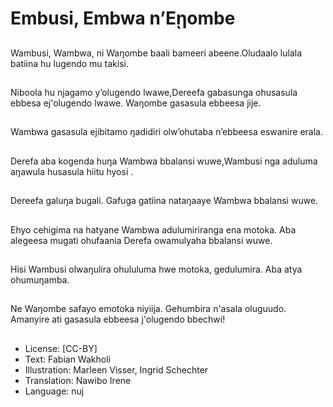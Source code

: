 # Embusi, Embwa n’Eῃombe

##
Wambusi, Wambwa, ni
Waŋombe baali
bameeri
abeene.Oludaalo lulala
batiina hu lugendo mu
takisi.

##
Niboola hu njagamo
y’olugendo
lwawe,Dereefa
gabasunga ohusasula
ebbesa ej'olugendo
lwawe.
Waŋombe gasasula
ebbeesa jije.

##
Wambwa gasasula
ejibitamo ŋadidiri
olw’ohutaba n’ebbeesa
eswanire erala.

##
Derefa aba kogenda
huŋa Wambwa bbalansi
wuwe,Wambusi nga
aduluma aŋawula
husasula hiitu hyosi .

##
Dereefa galuŋa bugali.
Gafuga gatiina
nataŋaaye Wambwa
bbalansi wuwe.

##
Ehyo cehigima na
hatyane Wambwa
adulumiriranga ena
motoka. Aba alegeesa
mugati ohufaania
Derefa owamulyaha
bbalansi wuwe.

##
Hisi Wambusi
olwaŋulira ohululuma
hwe motoka,
gedulumira. Aba atya
ohumuŋamba.

##
Ne Waŋombe safayo
emotoka niyiija.
Gehumbira n'asala
oluguudo. Amanyire ati
gasasula ebbeesa
j'olugendo bbechwi!

##
* License: [CC-BY]
* Text: Fabian Wakholi
* Illustration: Marleen Visser, Ingrid Schechter
* Translation: Nawibo Irene
* Language: nuj

